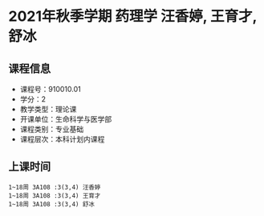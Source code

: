 # 2021年秋季学期 药理学 汪香婷, 王育才, 舒冰






## 课程信息

- 课程号：910010.01
- 学分：2
- 教学类型：理论课
- 开课单位：生命科学与医学部
- 课程类别：专业基础
- 课程层次：本科计划内课程

## 上课时间

```
1~18周 3A108 :3(3,4) 汪香婷
1~18周 3A108 :3(3,4) 王育才
1~18周 3A108 :3(3,4) 舒冰
```


